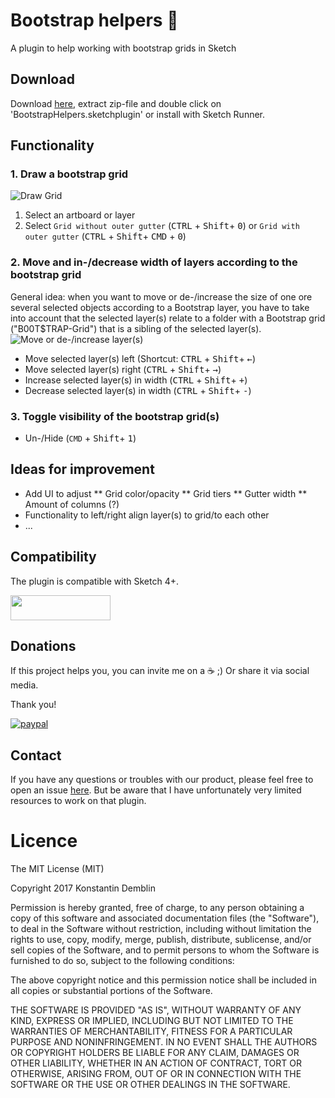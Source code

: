 # Bootstrap helpers :gem:
A plugin to help working with bootstrap grids in Sketch

## Download
Download [here](https://github.com/konki-vienna/sketch-bootstrap-helpers/tree/master/versions), extract zip-file and double click on 'BootstrapHelpers.sketchplugin' or install with Sketch Runner.

## Functionality

### 1. Draw a bootstrap grid
![Draw Grid](https://github.com/konki-vienna/sketch-bootstrap-helpers/raw/master/img/createGrid.gif "Draw Grid")
1. Select an artboard or layer
2. Select `Grid without outer gutter` (<kbd>CTRL</kbd> + <kbd>Shift</kbd>+ <kbd>0</kbd>) or `Grid with outer gutter` (<kbd>CTRL</kbd> + <kbd>Shift</kbd>+ <kbd>CMD</kbd> + <kbd>0</kbd>)  

### 2. Move and in-/decrease width of layers according to the bootstrap grid
General idea: when you want to move or de-/increase the size of one ore several selected objects according to a Bootstrap layer, you have to take into account that the selected layer(s) relate to a folder with a Bootstrap grid ("B00T$TRAP-Grid") that is a sibling of the selected layer(s).
![Move or de-/increase layer(s)](https://github.com/konki-vienna/sketch-bootstrap-helpers/raw/master/img/moveIncreaseElement.gif "Move or de-/increase layer(s)")
* Move selected layer(s) left (Shortcut: <kbd>CTRL</kbd> + <kbd>Shift</kbd>+ <kbd>←</kbd>)
* Move selected layer(s) right (<kbd>CTRL</kbd> + <kbd>Shift</kbd>+ <kbd>→</kbd>)
* Increase selected layer(s) in width (<kbd>CTRL</kbd> + <kbd>Shift</kbd>+ <kbd>+</kbd>)
* Decrease selected layer(s) in width (<kbd>CTRL</kbd> + <kbd>Shift</kbd>+ <kbd>-</kbd>)

### 3. Toggle visibility of the bootstrap grid(s)
* Un-/Hide (`CMD` + <kbd>Shift</kbd>+ <kbd>1</kbd>)

## Ideas for improvement
* Add UI to adjust
** Grid color/opacity
** Grid tiers
** Gutter width
** Amount of columns (?)
* Functionality to left/right align layer(s) to grid/to each other
* ...

## Compatibility
The plugin is compatible with Sketch 4+.

<a href="http://bit.ly/SketchRunnerWebsite">
    <img height="40" width="160" src="http://bit.ly/RunnerBadgeBlue">
</a>

## Donations
If this project helps you, you can invite me on a :coffee: ;) Or share it via social media.

Thank you!

[![paypal](https://www.paypalobjects.com/en_GB/i/btn/btn_donate_SM.gif)](https://www.paypal.com/cgi-bin/webscr?cmd=_s-xclick&hosted_button_id=L85KKXEFFH6HE)

## Contact
If you have any questions or troubles with our product, please feel free to open an issue [here](https://github.com/konki-vienna/sketch-bootstrap-helpers/issues).
But be aware that I have unfortunately very limited resources to work on that plugin.


# Licence
The MIT License (MIT)

Copyright 2017 Konstantin Demblin

Permission is hereby granted, free of charge, to any person obtaining a copy of this software and associated documentation files (the "Software"), to deal in the Software without restriction, including without limitation the rights to use, copy, modify, merge, publish, distribute, sublicense, and/or sell copies of the Software, and to permit persons to whom the Software is furnished to do so, subject to the following conditions:

The above copyright notice and this permission notice shall be included in all copies or substantial portions of the Software.

THE SOFTWARE IS PROVIDED "AS IS", WITHOUT WARRANTY OF ANY KIND, EXPRESS OR IMPLIED, INCLUDING BUT NOT LIMITED TO THE WARRANTIES OF MERCHANTABILITY, FITNESS FOR A PARTICULAR PURPOSE AND NONINFRINGEMENT. IN NO EVENT SHALL THE AUTHORS OR COPYRIGHT HOLDERS BE LIABLE FOR ANY CLAIM, DAMAGES OR OTHER LIABILITY, WHETHER IN AN ACTION OF CONTRACT, TORT OR OTHERWISE, ARISING FROM, OUT OF OR IN CONNECTION WITH THE SOFTWARE OR THE USE OR OTHER DEALINGS IN THE SOFTWARE.
